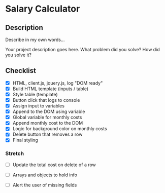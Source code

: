 # Salary Calculator


## Description

Describe in my own words...

Your project description goes here. What problem did you solve? How did you solve it?

## Checklist

- [x] HTML, client.js, jquery.js, log "DOM ready"
- [x] Build HTML template (inputs / table)
- [x] Style table (template)
- [x] Button click that logs to console
- [x] Assign input to variables
- [x] Append to the DOM using variable
- [x] Global variable for monthly costs
- [x] Append monthly cost to the DOM
- [x] Logic for background color on monthly costs
- [x] Delete button that removes a row
- [x] Final styling

### Stretch
- [ ] Update the total cost on delete of a row
- [ ] Arrays and objects to hold info
- [ ] Alert the user of missing fields 

